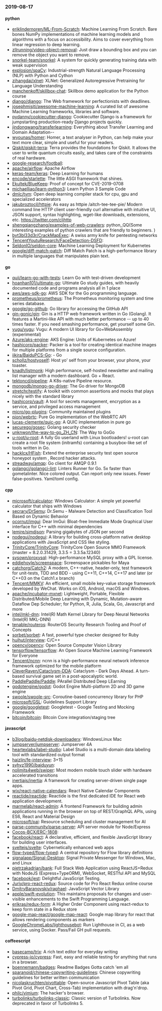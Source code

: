 ### 2019-08-17

#### python
* [eriklindernoren/ML-From-Scratch](https://github.com/eriklindernoren/ML-From-Scratch): Machine Learning From Scratch. Bare bones NumPy implementations of machine learning models and algorithms with a focus on accessibility. Aims to cover everything from linear regression to deep learning.
* [zllrunning/video-object-removal](https://github.com/zllrunning/video-object-removal): Just draw a bounding box and you can remove the object you want to remove.
* [snorkel-team/snorkel](https://github.com/snorkel-team/snorkel): A system for quickly generating training data with weak supervision
* [explosion/spaCy](https://github.com/explosion/spaCy):  Industrial-strength Natural Language Processing (NLP) with Python and Cython
* [zihangdai/xlnet](https://github.com/zihangdai/xlnet): XLNet: Generalized Autoregressive Pretraining for Language Understanding
* [manchenkoff/skillbox-chat](https://github.com/manchenkoff/skillbox-chat): Skillbox demo application for the Python course
* [django/django](https://github.com/django/django): The Web framework for perfectionists with deadlines.
* [josephmisiti/awesome-machine-learning](https://github.com/josephmisiti/awesome-machine-learning): A curated list of awesome Machine Learning frameworks, libraries and software.
* [pydanny/cookiecutter-django](https://github.com/pydanny/cookiecutter-django): Cookiecutter Django is a framework for jumpstarting production-ready Django projects quickly.
* [jindongwang/transferlearning](https://github.com/jindongwang/transferlearning): Everything about Transfer Learning and Domain Adaptation--
* [wyounas/homer](https://github.com/wyounas/homer): Homer, a text analyser in Python, can help make your text more clear, simple and useful for your readers.
* [Qiskit/qiskit-terra](https://github.com/Qiskit/qiskit-terra): Terra provides the foundations for Qiskit. It allows the user to write quantum circuits easily, and takes care of the constraints of real hardware.
* [google-research/football](https://github.com/google-research/football): 
* [apache/airflow](https://github.com/apache/airflow): Apache Airflow
* [keras-team/keras](https://github.com/keras-team/keras): Deep Learning for humans
* [encode/starlette](https://github.com/encode/starlette): The little ASGI framework that shines. 
* [Ekultek/BlueKeep](https://github.com/Ekultek/BlueKeep): Proof of concept for CVE-2019-0708
* [michaelliao/learn-python3](https://github.com/michaelliao/learn-python3): Learn Python 3 Sample Code
* [dmlc/tvm](https://github.com/dmlc/tvm): Open deep learning compiler stack for cpu, gpu and specialized accelerators
* [jakubroztocil/httpie](https://github.com/jakubroztocil/httpie): As easy as httpie /aitch-tee-tee-pie/  Modern command line HTTP client  user-friendly curl alternative with intuitive UI, JSON support, syntax highlighting, wget-like downloads, extensions, etc. https://twitter.com/clihttp
* [shengqiangzhang/examples-of-web-crawlers](https://github.com/shengqiangzhang/examples-of-web-crawlers): python,,QQ(Some interesting examples of python crawlers that are friendly to beginners. )
* [byt3bl33d3r/CrackMapExec](https://github.com/byt3bl33d3r/CrackMapExec): A swiss army knife for pentesting networks
* [TencentYoutuResearch/FaceDetection-DSFD](https://github.com/TencentYoutuResearch/FaceDetection-DSFD): 
* [SeldonIO/seldon-core](https://github.com/SeldonIO/seldon-core): Machine Learning Deployment for Kubernetes
* [google/diff-match-patch](https://github.com/google/diff-match-patch): Diff Match Patch is a high-performance library in multiple languages that manipulates plain text.

#### go
* [quii/learn-go-with-tests](https://github.com/quii/learn-go-with-tests): Learn Go with test-driven development
* [hoanhan101/ultimate-go](https://github.com/hoanhan101/ultimate-go): Ultimate Go study guides, with heavily documented code and programs analysis all in 1 place
* [aws/aws-sdk-go](https://github.com/aws/aws-sdk-go): AWS SDK for the Go programming language.
* [prometheus/prometheus](https://github.com/prometheus/prometheus): The Prometheus monitoring system and time series database.
* [google/go-github](https://github.com/google/go-github): Go library for accessing the GitHub API
* [gin-gonic/gin](https://github.com/gin-gonic/gin): Gin is a HTTP web framework written in Go (Golang). It features a Martini-like API with much better performance -- up to 40 times faster. If you need smashing performance, get yourself some Gin.
* [vugu/vugu](https://github.com/vugu/vugu): Vugu: A modern UI library for Go+WebAssembly (experimental)
* [Azure/aks-engine](https://github.com/Azure/aks-engine): AKS Engine: Units of Kubernetes on Azure!
* [hashicorp/packer](https://github.com/hashicorp/packer): Packer is a tool for creating identical machine images for multiple platforms from a single source configuration.
* [iikira/BaiduPCS-Go](https://github.com/iikira/BaiduPCS-Go):  - Go
* [schollz/hostyoself](https://github.com/schollz/hostyoself): Host yo' self from your browser, your phone, your toaster.
* [knadh/listmonk](https://github.com/knadh/listmonk): High performance, self-hosted newsletter and mailing list manager with a modern dashboard. Go + React.
* [tektoncd/pipeline](https://github.com/tektoncd/pipeline): A K8s-native Pipeline resource.
* [mongodb/mongo-go-driver](https://github.com/mongodb/mongo-go-driver): The Go driver for MongoDB
* [stretchr/testify](https://github.com/stretchr/testify): A toolkit with common assertions and mocks that plays nicely with the standard library
* [hashicorp/vault](https://github.com/hashicorp/vault): A tool for secrets management, encryption as a service, and privileged access management
* [micro/go-plugins](https://github.com/micro/go-plugins): Community maintained plugins
* [pion/webrtc](https://github.com/pion/webrtc): Pure Go implementation of the WebRTC API
* [lucas-clemente/quic-go](https://github.com/lucas-clemente/quic-go): A QUIC implementation in pure go
* [securego/gosec](https://github.com/securego/gosec): Golang security checker
* [unknwon/the-way-to-go_ZH_CN](https://github.com/unknwon/the-way-to-go_ZH_CN): The Way to GoGo 
* [u-root/u-root](https://github.com/u-root/u-root): A fully Go userland with Linux bootloaders! u-root can create a root file system (initramfs) containing a busybox-like set of tools written in Go.
* [hacklcx/HFish](https://github.com/hacklcx/HFish): Extend the enterprise security test open source honeypot system , Record hacker attacks. 
* [streadway/amqp](https://github.com/streadway/amqp): Go client for AMQP 0.9.1
* [golangci/golangci-lint](https://github.com/golangci/golangci-lint): Linters Runner for Go. 5x faster than gometalinter. Nice colored output. Can report only new issues. Fewer false-positives. Yaml/toml config.

#### cpp
* [microsoft/calculator](https://github.com/microsoft/calculator): Windows Calculator: A simple yet powerful calculator that ships with Windows
* [secrary/DrSemu](https://github.com/secrary/DrSemu): Dr.Semu - Malware Detection and Classification Tool Based on Dynamic Behavior
* [ocornut/imgui](https://github.com/ocornut/imgui): Dear ImGui: Bloat-free Immediate Mode Graphical User interface for C++ with minimal dependencies
* [lemire/simdjson](https://github.com/lemire/simdjson): Parsing gigabytes of JSON per second
* [nodegui/nodegui](https://github.com/nodegui/nodegui): A library for building cross-platform native desktop applications with JavaScript and CSS like styling.
* [TrinityCore/TrinityCore](https://github.com/TrinityCore/TrinityCore): TrinityCore Open Source MMO Framework (master = 8.2.0.31429, 3.3.5 = 3.3.5a.12340)
* [sysown/proxysql](https://github.com/sysown/proxysql): High-performance MySQL proxy with a GPL license.
* [eddiehoyle/screenspace](https://github.com/eddiehoyle/screenspace): Screenspace pickables for Maya
* [catchorg/Catch2](https://github.com/catchorg/Catch2): A modern, C++-native, header-only, test framework for unit-tests, TDD and BDD - using C++11, C++14, C++17 and later (or C++03 on the Catch1.x branch)
* [Tencent/MMKV](https://github.com/Tencent/MMKV): An efficient, small mobile key-value storage framework developed by WeChat. Works on iOS, Android, macOS and Windows.
* [apache/incubator-mxnet](https://github.com/apache/incubator-mxnet): Lightweight, Portable, Flexible Distributed/Mobile Deep Learning with Dynamic, Mutation-aware Dataflow Dep Scheduler; for Python, R, Julia, Scala, Go, Javascript and more
* [intel/mkl-dnn](https://github.com/intel/mkl-dnn): Intel(R) Math Kernel Library for Deep Neural Networks (Intel(R) MKL-DNN)
* [tenable/routeros](https://github.com/tenable/routeros): RouterOS Security Research Tooling and Proof of Concepts
* [sorbet/sorbet](https://github.com/sorbet/sorbet): A fast, powerful type checker designed for Ruby
* [huihut/interview](https://github.com/huihut/interview):  C/C++ 
* [opencv/opencv](https://github.com/opencv/opencv): Open Source Computer Vision Library
* [tensorflow/tensorflow](https://github.com/tensorflow/tensorflow): An Open Source Machine Learning Framework for Everyone
* [Tencent/ncnn](https://github.com/Tencent/ncnn): ncnn is a high-performance neural network inference framework optimized for the mobile platform
* [CleverRaven/Cataclysm-DDA](https://github.com/CleverRaven/Cataclysm-DDA): Cataclysm - Dark Days Ahead. A turn-based survival game set in a post-apocalyptic world.
* [PaddlePaddle/Paddle](https://github.com/PaddlePaddle/Paddle): PArallel Distributed Deep LEarning 
* [godotengine/godot](https://github.com/godotengine/godot): Godot Engine  Multi-platform 2D and 3D game engine
* [swoole/swoole-src](https://github.com/swoole/swoole-src):  Coroutine-based concurrency library for PHP
* [microsoft/GSL](https://github.com/microsoft/GSL): Guidelines Support Library
* [google/googletest](https://github.com/google/googletest): Googletest - Google Testing and Mocking Framework
* [bitcoin/bitcoin](https://github.com/bitcoin/bitcoin): Bitcoin Core integration/staging tree

#### javascript
* [b3log/baidu-netdisk-downloaderx](https://github.com/b3log/baidu-netdisk-downloaderx):   WindowsLinux  Mac
* [jumpserver/jumpserver](https://github.com/jumpserver/jumpserver): Jumpserver 4A 
* [heartexlabs/label-studio](https://github.com/heartexlabs/label-studio): Label Studio is a multi-domain data labeling tool with standardized output format
* [haizlin/fe-interview](https://github.com/haizlin/fe-interview):  3+15
* [syhyz1990/baiduyun](https://github.com/syhyz1990/baiduyun):  
* [nolimits4web/swiper](https://github.com/nolimits4web/swiper): Most modern mobile touch slider with hardware accelerated transitions
* [inertiajs/inertia](https://github.com/inertiajs/inertia): A framework for creating server-driven single page apps.
* [wix/react-native-calendars](https://github.com/wix/react-native-calendars): React Native Calendar Components 
* [reactide/reactide](https://github.com/reactide/reactide): Reactide is the first dedicated IDE for React web application development.
* [marmelab/react-admin](https://github.com/marmelab/react-admin): A frontend Framework for building admin applications running in the browser on top of REST/GraphQL APIs, using ES6, React and Material Design
* [microsoft/pai](https://github.com/microsoft/pai): Resource scheduling and cluster management for AI
* [parse-community/parse-server](https://github.com/parse-community/parse-server): API server module for Node/Express
* [Cocos-BCX/ERC-1808](https://github.com/Cocos-BCX/ERC-1808): 
* [facebook/react](https://github.com/facebook/react): A declarative, efficient, and flexible JavaScript library for building user interfaces.
* [sveltejs/svelte](https://github.com/sveltejs/svelte): Cybernetically enhanced web apps
* [flow-typed/flow-typed](https://github.com/flow-typed/flow-typed): A central repository for Flow library definitions
* [signalapp/Signal-Desktop](https://github.com/signalapp/Signal-Desktop): Signal  Private Messenger for Windows, Mac, and Linux
* [pietrzakadrian/bank](https://github.com/pietrzakadrian/bank): Full Stack Web Application using ReactJS+Redux with NodeJS (Express+TypeORM), WebSocket, RESTful API and MySQL
* [facebook/jest](https://github.com/facebook/jest): Delightful JavaScript Testing.
* [Juriy/pro-react-redux](https://github.com/Juriy/pro-react-redux): Source code for Pro React Redux online course
* [DmitryBaranovskiy/raphael](https://github.com/DmitryBaranovskiy/raphael): JavaScript Vector Library
* [apple/swift-evolution](https://github.com/apple/swift-evolution): This maintains proposals for changes and user-visible enhancements to the Swift Programming Language.
* [erikras/redux-form](https://github.com/erikras/redux-form): A Higher Order Component using react-redux to keep form state in a Redux store
* [google-map-react/google-map-react](https://github.com/google-map-react/google-map-react): Google map library for react that allows rendering components as markers 
* [GoogleChromeLabs/lighthousebot](https://github.com/GoogleChromeLabs/lighthousebot): Run Lighthouse in CI, as a web service, using Docker. Pass/Fail GH pull requests.

#### coffeescript
* [basecamp/trix](https://github.com/basecamp/trix): A rich text editor for everyday writing
* [cypress-io/cypress](https://github.com/cypress-io/cypress): Fast, easy and reliable testing for anything that runs in a browser.
* [boennemann/badges](https://github.com/boennemann/badges):  Readme Badges  Gotta catch 'em all
* [sparanoid/chinese-copywriting-guidelines](https://github.com/sparanoid/chinese-copywriting-guidelines): Chinese copywriting guidelines for better written communication
* [nicolaskruchten/pivottable](https://github.com/nicolaskruchten/pivottable): Open-source Javascript Pivot Table (aka Pivot Grid, Pivot Chart, Cross-Tab) implementation with drag'n'drop.
* [philc/vimium](https://github.com/philc/vimium): The hacker's browser.
* [turbolinks/turbolinks-classic](https://github.com/turbolinks/turbolinks-classic): Classic version of Turbolinks. Now deprecated in favor of Turbolinks 5.
